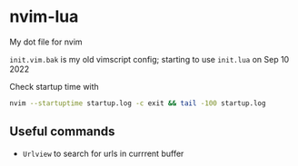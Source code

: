 # nvim-lua
My dot file for nvim

`init.vim.bak` is my old vimscript config; starting to use `init.lua` on Sep 10 2022

Check startup time with
```bash
nvim --startuptime startup.log -c exit && tail -100 startup.log
```

## Useful commands

- `Urlview` to search for urls in currrent buffer

